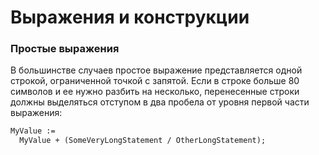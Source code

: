 # Выражения и конструкции

### Простые выражения

В большинстве случаев простое выражение представляется одной строкой, ограниченной точкой с запятой. Если в строке больше 80 символов и ее нужно разбить на несколько, перенесенные строки должны выделяться отступом в два пробела от уровня первой части выражения:

```Pascal
MyValue := 
  MyValue + (SomeVeryLongStatement / OtherLongStatement);
```



